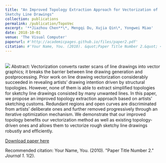 ```yaml
---
title: "An Improved Topology Extraction Approach for Vectorization of
Sketchy Line Drawings"
collection: publications
permalink: /publication/TopoVec
excerpt: '**Jiazhou Chen**\*, Mengqi Du, Xujia Qin\*, Yongwei Miao'
date: 2018-10-01
venue: 'The Visual Computer'
paperurl: #'http://academicpages.github.io/files/paper2.pdf'
citation: #'Your Name, You. (2010). &quot;Paper Title Number 2.&quot; <i>Journal 1</i>. 1(2).'
---
```


<br/><img src='/images/500x300.png'>
Abstract: Vectorization converts raster scans of line drawings into vector graphics; it breaks the barrier between line drawing generation and postprocessing. Prior work on line drawing vectorization considerably succeeded in revealing artists’ drawing intention driven by structural topologies. However, none of them is able to extract simpliﬁed topologies for sketchy line drawings consisted by many unwanted lines. In this paper, we propose an improved topology extraction approach based on artists’ sketching customs. Redundant regions and open curves are discriminated from artists’ deliberate ones and further removed progressively through an iterative optimization mechanism. We demonstrate that our improved topology beneﬁts our vectorization method as well as existing topology-driven ones and allows them to vectorize rough sketchy line drawings robustly and efﬁciently.

[Download paper here](http://academicpages.github.io/files/paper2.pdf)

Recommended citation: Your Name, You. (2010). "Paper Title Number 2." <i>Journal 1</i>. 1(2).
